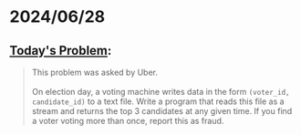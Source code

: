# 2024/06/28
## [Today's Problem](https://dailycodingproblem.com):

> This problem was asked by Uber. \
\
 On election day, a voting machine writes data in the form `(voter_id, candidate_id)` to a text file. Write a program that reads this file as a stream and returns the top 3 candidates at any given time. If you find a voter voting more than once, report this as fraud.